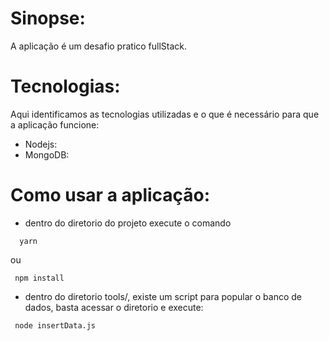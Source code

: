 # Sinopse:

 A aplicação é um desafio pratico fullStack. 

# Tecnologias: 
Aqui identificamos as tecnologias utilizadas e o que é necessário para que a aplicação funcione:

*   Nodejs:
*   MongoDB:

# Como usar a aplicação:

* dentro do diretorio do projeto  execute  o comando 
``` 
  yarn 
```

ou 

``` 
 npm install
 ```



 * dentro do diretorio tools/, existe um script para popular o banco de dados, basta acessar o diretorio e execute:

 ```
  node insertData.js
 ```

